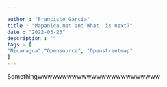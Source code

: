 ```yaml
---

author : "Francisco Garcia"
title : "Mapanica.net and What  is next?"
date : "2022-03-26"
description : ""
tags : [
"Nicaragua","Opensource", "Openstreetmap"
]
---
```


Somethingwwwwwwwwwwwwwwwwwwwwwwwww